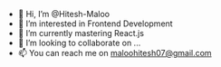 - 👋 Hi, I’m @Hitesh-Maloo
- 👀 I’m interested in Frontend Development
- 🌱 I’m currently mastering React.js
- 💞️ I’m looking to collaborate on ...
- 📫 You can reach me on maloohitesh07@gmail.com

<!---
Hitesh-Maloo/Hitesh-Maloo is a ✨ special ✨ repository because its `README.md` (this file) appears on your GitHub profile.
You can click the Preview link to take a look at your changes.
--->
